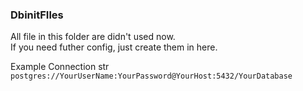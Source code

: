 ### DbinitFIles
All file in this folder are didn't used now.\
If you need futher config, just create them in here.

Example Connection str
`postgres://YourUserName:YourPassword@YourHost:5432/YourDatabase`